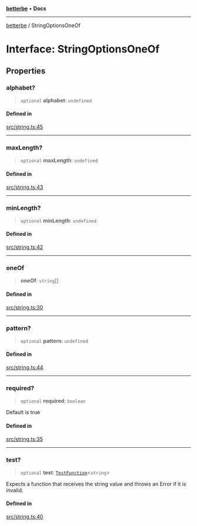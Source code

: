 [**betterbe**](../README.md) • **Docs**

---

[betterbe](../README.md) / StringOptionsOneOf

# Interface: StringOptionsOneOf

## Properties

### alphabet?

> `optional` **alphabet**: `undefined`

#### Defined in

[src/string.ts:45](https://github.com/ericvera/betterbe/blob/main/src/string.ts#L45)

---

### maxLength?

> `optional` **maxLength**: `undefined`

#### Defined in

[src/string.ts:43](https://github.com/ericvera/betterbe/blob/main/src/string.ts#L43)

---

### minLength?

> `optional` **minLength**: `undefined`

#### Defined in

[src/string.ts:42](https://github.com/ericvera/betterbe/blob/main/src/string.ts#L42)

---

### oneOf

> **oneOf**: `string`[]

#### Defined in

[src/string.ts:30](https://github.com/ericvera/betterbe/blob/main/src/string.ts#L30)

---

### pattern?

> `optional` **pattern**: `undefined`

#### Defined in

[src/string.ts:44](https://github.com/ericvera/betterbe/blob/main/src/string.ts#L44)

---

### required?

> `optional` **required**: `boolean`

Default is true

#### Defined in

[src/string.ts:35](https://github.com/ericvera/betterbe/blob/main/src/string.ts#L35)

---

### test?

> `optional` **test**: [`TestFunction`](../type-aliases/TestFunction.md)\<`string`\>

Expects a function that receives the string value and throws an Error if it
is invalid.

#### Defined in

[src/string.ts:40](https://github.com/ericvera/betterbe/blob/main/src/string.ts#L40)
